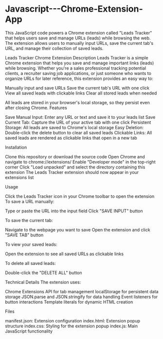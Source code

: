 # Javascript---Chrome-Extension-App
This JavaScript code powers a Chrome extension called "Leads Tracker" that helps users save and manage URLs (leads) while browsing the web. The extension allows users to manually input URLs, save the current tab's URL, and manage their collection of saved leads.

Leads Tracker Chrome Extension
Description
Leads Tracker is a simple Chrome extension that helps you save and manage important links (leads) while browsing. Whether you're a sales professional tracking potential clients, a recruiter saving job applications, or just someone who wants to organize URLs for later reference, this extension provides an easy way to:

Manually input and save URLs
Save the current tab's URL with one click
View all saved leads with clickable links
Clear all stored leads when needed

All leads are stored in your browser's local storage, so they persist even after closing Chrome.
Features

Save Manual Input: Enter any URL or text and save it to your leads list
Save Current Tab: Capture the URL of your active tab with one click
Persistent Storage: All leads are saved to Chrome's local storage
Easy Deletion: Double-click the delete button to clear all saved leads
Clickable Links: All saved leads are rendered as clickable links that open in a new tab

Installation

Clone this repository or download the source code
Open Chrome and navigate to chrome://extensions/
Enable "Developer mode" in the top-right corner
Click "Load unpacked" and select the directory containing this extension
The Leads Tracker extension should now appear in your extensions list

Usage

Click the Leads Tracker icon in your Chrome toolbar to open the extension
To save a URL manually:

Type or paste the URL into the input field
Click "SAVE INPUT" button


To save the current tab:

Navigate to the webpage you want to save
Open the extension and click "SAVE TAB" button


To view your saved leads:

Open the extension to see all saved URLs as clickable links


To delete all saved leads:

Double-click the "DELETE ALL" button



Technical Details
The extension uses:

Chrome Extensions API for tab management
localStorage for persistent data storage
JSON.parse and JSON.stringify for data handling
Event listeners for button interactions
Template literals for dynamic HTML creation

Files

manifest.json: Extension configuration
index.html: Extension popup structure
index.css: Styling for the extension popup
index.js: Main JavaScript functionality
